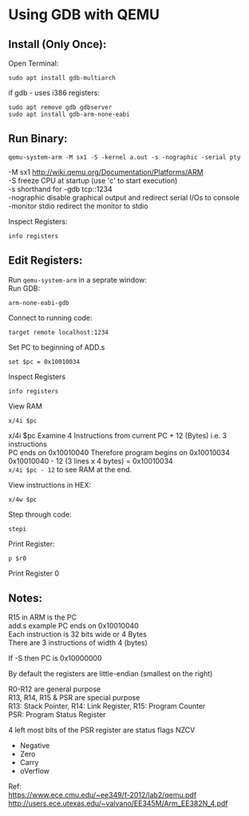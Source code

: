 # Using GDB with QEMU

Install (Only Once):    
-
Open Terminal:  

    sudo apt install gdb-multiarch

if gdb - uses i386 registers:

    sudo apt remove gdb gdbserver
    sudo apt install gdb-arm-none-eabi
    
Run Binary:    
-

    qemu-system-arm -M sx1 -S -kernel a.out -s -nographic -serial pty
    
-M sx1          http://wiki.qemu.org/Documentation/Platforms/ARM    
-S              freeze CPU at startup (use 'c' to start execution)  
-s              shorthand for -gdb tcp::1234  
-nographic      disable graphical output and redirect serial I/Os to console    
-monitor stdio  redirect the monitor to stdio   

Inspect Registers:  

    info registers  


Edit Registers:    
-
Run `qemu-system-arm` in a seprate window:     
Run GDB:    

    arm-none-eabi-gdb
Connect to running code:    

    target remote localhost:1234
Set PC to beginning of ADD.s

    set $pc = 0x10010034

Inspect Registers   

    info registers

View RAM
    
    x/4i $pc

x/4i $pc
Examine 4 Instructions from current PC + 12 (Bytes) i.e. 3 instructions    
PC ends on 0x10010040 Therefore program begins on 0x10010034      
0x10010040 - 12 (3 lines x 4 bytes) = 0x10010034    
`x/4i $pc - 12` to see RAM at the end.

View instructions in HEX:

    x/4w $pc

Step through code:

    stepi

Print Register:

    p $r0

Print Register 0

Notes:    
-
R15 in ARM is the PC    
add.s example PC ends on 0x10010040  
Each instruction is 32 bits wide or 4 Bytes     
There are 3 instructions of width 4 (bytes)     

If -S then PC is 0x10000000

By default the registers are little-endian (smallest on the right)  

R0-R12 are general purpose  
R13, R14, R15 & PSR are special purpose     
R13: Stack Pointer, R14: Link Register, R15: Program Counter    
PSR: Program Status Register    

4 left most bits of the PSR register are status flags NZCV  
* Negative
* Zero
* Carry
* oVerflow

Ref:    
https://www.ece.cmu.edu/~ee349/f-2012/lab2/qemu.pdf     
http://users.ece.utexas.edu/~valvano/EE345M/Arm_EE382N_4.pdf    
